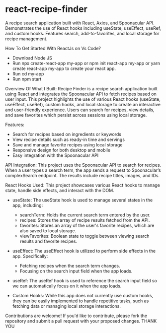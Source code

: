 # react-recipe-finder
A recipe search application built with React, Axios, and Spoonacular API. Demonstrates the use of React hooks including useState, useEffect, useRef, and custom hooks. Features search, add-to-favorites, and local storage for recipe management.

How To Get Started With ReactJs on Vs Code?
- Download Node JS
- Run npx create-react-app my-app or npm init react-app my-app or yarn create react-app my-app to create your react app.
- Run cd my-app
- Run npm start

Overview Of What I Built:
Recipe Finder is a recipe search application built using React and integrates the Spoonacular API to fetch recipes based on user input. This project highlights the use of various React hooks (useState, useEffect, useRef), custom hooks, and local storage to create an interactive and user-friendly experience. Users can search for recipes, view details, and save favorites which persist across sessions using local storage.

Features:
- Search for recipes based on ingredients or keywords
- View recipe details such as ready-in time and servings
- Save and manage favorite recipes using local storage
- Responsive design for both desktop and mobile
- Easy integration with the Spoonacular API

API Integration:
This project uses the Spoonacular API to search for recipes. When a user types a search term, the app sends a request to Spoonacular’s complexSearch endpoint. The results include recipe titles, images, and IDs. 

React Hooks Used:
This project showcases various React hooks to manage state, handle side effects, and interact with the DOM.

- useState: The useState hook is used to manage several states in the app, including:
  - searchTerm: Holds the current search term entered by the user.
  - recipes: Stores the array of recipe results fetched from the API.
  - favorites: Stores an array of the user's favorite recipes, which are also saved to local storage.
  - viewFavorites: Boolean state to toggle between viewing search results and favorite recipes.

- useEffect: The useEffect hook is utilized to perform side effects in the app. Specifically:
  - Fetching recipes when the search term changes.
  - Focusing on the search input field when the app loads.

- useRef: The useRef hook is used to reference the search input field so we can automatically focus on it when the app loads.

- Custom Hooks:
While this app does not currently use custom hooks, they can be easily implemented to handle repetitive tasks, such as fetching data or managing local storage interactions.



Contributions are welcome! If you'd like to contribute, please fork the repository and submit a pull request with your proposed changes.
THANK YOU
